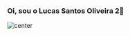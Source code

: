 ### Oi, sou o Lucas Santos Oliveira 2👋
<div style="display:inline_block><br/>
  <img alt="center" src="htmls"  src="https://cdn.jsdelivr.net/gh/devicons/devicon/icons/csharp/csharp-original.svg" /> 
  <img alt="center" src"htmls" src="https://cdn.jsdelivr.net/gh/devicons/devicon/icons/cplusplus/cplusplus-original.svg" />

</div>
